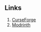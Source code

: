 ## Links

1. [CurseForge](https://legacy.curseforge.com/members/gisellevonbingen/projects)
2. [Modrinth](https://modrinth.com/user/gisellevonbingen)
